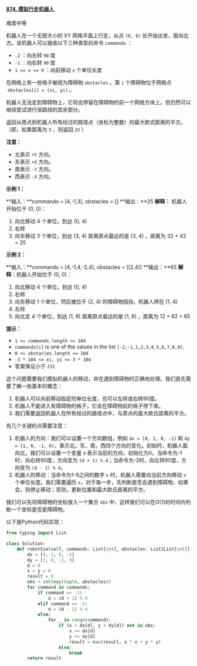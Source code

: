#### [874. 模拟行走机器人](https://leetcode.cn/problems/walking-robot-simulation/)

难度中等

机器人在一个无限大小的 XY 网格平面上行走，从点 `(0, 0)` 处开始出发，面向北方。该机器人可以接收以下三种类型的命令 `commands` ：

- `-2` ：向左转 `90` 度
- `-1` ：向右转 `90` 度
- `1 <= x <= 9` ：向前移动 `x` 个单位长度

在网格上有一些格子被视为障碍物 `obstacles` 。第 `i` 个障碍物位于网格点  `obstacles[i] = (xi, yi)` 。

机器人无法走到障碍物上，它将会停留在障碍物的前一个网格方块上，但仍然可以继续尝试进行该路线的其余部分。

返回从原点到机器人所有经过的路径点（坐标为整数）的最大欧式距离的平方。（即，如果距离为 `5` ，则返回 `25` ）

**注意：**

- 北表示 `+Y` 方向。
- 东表示 `+X` 方向。
- 南表示 `-Y` 方向。
- 西表示 `-X` 方向。

**示例 1：**

**输入：**commands = [4,-1,3], obstacles = []
**输出：**25
**解释：** 机器人开始位于 (0, 0)：

1. 向北移动 4 个单位，到达 (0, 4)
2. 右转
3. 向东移动 3 个单位，到达 (3, 4)
  距离原点最远的是 (3, 4) ，距离为 32 + 42 = 25

**示例 2：**

**输入：**commands = [4,-1,4,-2,4], obstacles = [[2,4]]
**输出：**65
**解释**：机器人开始位于 (0, 0)：

1. 向北移动 4 个单位，到达 (0, 4)
2. 右转
3. 向东移动 1 个单位，然后被位于 (2, 4) 的障碍物阻挡，机器人停在 (1, 4)
4. 左转
5. 向北走 4 个单位，到达 (1, 8)
  距离原点最远的是 (1, 8) ，距离为 12 + 82 = 65

**提示：**

- `1 <= commands.length <= 104`
- `commands[i]` is one of the values in the list `[-2,-1,1,2,3,4,5,6,7,8,9]`.
- `0 <= obstacles.length <= 104`
- `-3 * 104 <= xi, yi <= 3 * 104`
- 答案保证小于 `231`

这个问题需要我们模拟机器人的移动，并在遇到障碍物时正确地处理。我们首先需要了解一些基本的概念：

1. 机器人可以向前移动指定的单位长度，也可以左转或右转90度。
2. 机器人不能进入有障碍物的格子，它会在障碍物前的格子停下来。
3. 我们需要返回机器人在所有经过的路径点中，与原点的最大欧氏距离的平方。

有几个关键的点需要注意：

1. 机器人的方向：我们可以设置一个方向数组，例如 `dx = [0, 1, 0, -1]` 和 `dy = [1, 0, -1, 0]`，表示北，东，南，西四个方向的变化。初始时，机器人面向北，我们可以设置一个变量 `d` 表示当前的方向，初始化为0。当命令为-1时，向右转90度，方向变为 `(d + 1) % 4`；当命令为-2时，向左转90度，方向变为 `(d - 1) % 4`。
2. 机器人的移动：当命令为1-9之间的数字 `x` 时，机器人需要向当前方向移动 `x` 个单位长度。我们需要遍历 `x`，对于每一步，先判断是否会遇到障碍物，如果会，则停止移动；否则，更新位置和最大欧氏距离的平方。

我们可以先将障碍物的坐标放入一个集合 `obs` 中，这样我们可以在O(1)的时间内判断一个坐标是否是障碍物。

以下是Python代码实现：

```python
from typing import List

class Solution:
    def robotSim(self, commands: List[int], obstacles: List[List[int]]) -> int:
        dx = [0, 1, 0, -1]
        dy = [1, 0, -1, 0]
        d = 0
        x = y = 0
        result = 0
        obs = set(map(tuple, obstacles))
        for command in commands:
            if command == -1:
                d = (d + 1) % 4
            elif command == -2:
                d = (d - 1) % 4
            else:
                for _ in range(command):
                    if (x + dx[d], y + dy[d]) not in obs:
                        x += dx[d]
                        y += dy[d]
                        result = max(result, x * x + y * y)
                    else:
                        break
        return result

```